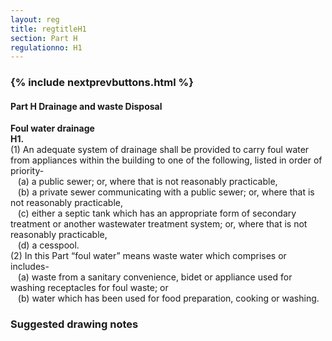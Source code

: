 ```yaml
---
layout: reg
title: regtitleH1
section: Part H
regulationno: H1
---
```


<div class="panel panel-primary">
  <div class="panel-heading">
    <h3 class="panel-title">
      {% include nextprevbuttons.html %}
        <h4>Part H  Drainage and waste Disposal</h4>
    </h3>
  </div>
  <div class="panel-body">
    <p>
        <strong>Foul water drainage</strong><br>
        <strong>H1.</strong><br>
            (1) An adequate system of drainage shall be provided to carry foul water from appliances within the building to one of the following, listed in order of priority-<br>
            &nbsp;&nbsp;&nbsp;(a) a public sewer; or, where that is not reasonably practicable,<br>
            &nbsp;&nbsp;&nbsp;(b) a private sewer communicating with a public sewer; or, where that is not reasonably practicable,<br>
            &nbsp;&nbsp;&nbsp;(c) either a septic tank which has an appropriate form of secondary treatment or another wastewater treatment system; or, where that is not reasonably practicable,<br>
            &nbsp;&nbsp;&nbsp;(d) a cesspool.<br>
            (2) In this Part “foul water” means waste water which comprises or includes-<br>
            &nbsp;&nbsp;&nbsp;(a) waste from a sanitary convenience, bidet or appliance used for washing receptacles for foul waste; or<br>
            &nbsp;&nbsp;&nbsp;(b) water which has been used for food preparation, cooking or washing.
    </p>
  </div>
</div>



### Suggested drawing notes